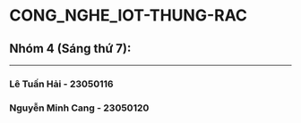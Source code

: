 # CONG_NGHE_IOT-THUNG-RAC
## Nhóm 4 (Sáng thứ 7):
--------------------------------------------
### Lê Tuấn Hải - 23050116
### Nguyễn Minh Cang - 23050120
